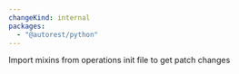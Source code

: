 ```yaml
---
changeKind: internal
packages:
  - "@autorest/python"
---
```


Import mixins from operations init file to get patch changes